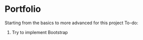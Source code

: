 # Portfolio
Starting from the basics to more advanced for this project
To-do:
1. Try to implement Bootstrap
